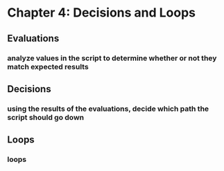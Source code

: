 # Chapter 4: Decisions and Loops

## Evaluations
### analyze values in the script to determine whether or not they match expected results

## Decisions
### using the results of the evaluations, decide which path the script should go down

## Loops
### loops
